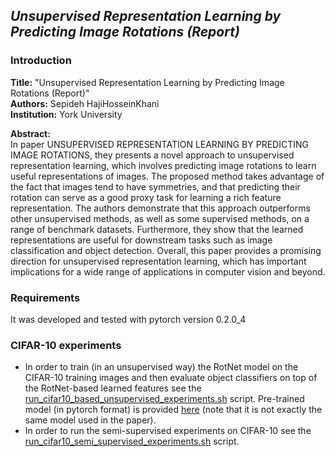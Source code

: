 ## *Unsupervised Representation Learning by Predicting Image Rotations (Report)*

### Introduction

**Title:**      "Unsupervised Representation Learning by Predicting Image Rotations (Report)"    
**Authors:**     Sepideh HajiHosseinKhani    
**Institution:** York University    


**Abstract:**  
In paper UNSUPERVISED REPRESENTATION LEARNING BY PREDICTING IMAGE ROTATIONS, they presents a novel approach to unsupervised representation learning, which involves predicting image rotations to learn useful representations of images. The proposed method takes advantage of the fact that images tend to have symmetries, and that predicting their rotation can serve as a good proxy task for learning a rich feature representation. The authors demonstrate that this approach outperforms other unsupervised methods, as well as some supervised methods, on a range of benchmark datasets. Furthermore, they show that the learned representations are useful for downstream tasks such as image classification and object detection. Overall, this paper provides a promising direction for unsupervised representation learning, which has important implications for a wide range of applications in computer vision and beyond.

### Requirements
It was developed and tested with pytorch version 0.2.0_4

### CIFAR-10 experiments
* In order to train (in an unsupervised way) the RotNet model on the CIFAR-10 training images and then evaluate object classifiers on top of the RotNet-based learned features see the [run_cifar10_based_unsupervised_experiments.sh](https://github.com/gidariss/FeatureLearningRotNet/blob/master/run_cifar10_based_unsupervised_experiments.sh) script. Pre-trained model (in pytorch format) is provided [here](https://mega.nz/#!bk8ggYRa!CJoP3yugsI31rFGVtAX0nFBFtL_4a6BMlP9h6N56KH0) (note that it is not exactly the same model used in the paper).
* In order to run the semi-supervised experiments on CIFAR-10 see the [run_cifar10_semi_supervised_experiments.sh](https://github.com/gidariss/FeatureLearningRotNet/blob/master/run_cifar10_semi_supervised_experiments.sh) script.
